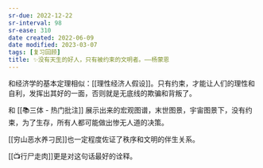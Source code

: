 ```yaml
---
sr-due: 2022-12-22
sr-interval: 98
sr-ease: 310
date created: 2022-06-09
date modified: 2023-03-07
tags: [复习回顾]
title: ✨没有天生的好人，只有被约束的文明者。——杨蒙恩
---
```


和经济学的基本定理相似：[[理性经济人假设]]。只有约束，才能让人们的理性和自利，发挥出其好的一面，否则就是无底线的欺骗和背叛了。

和 [[📚三体 - 热门批注]] 展示出来的宏观图谱，末世图景，宇宙图景下，没有约束，为了生存，所有人都可能做出惨无人道的决策。

[[穷山恶水养刁民]]也一定程度佐证了秩序和文明的伴生关系。

[[📺行尸走肉]]更是对这句话最好的诠释。

